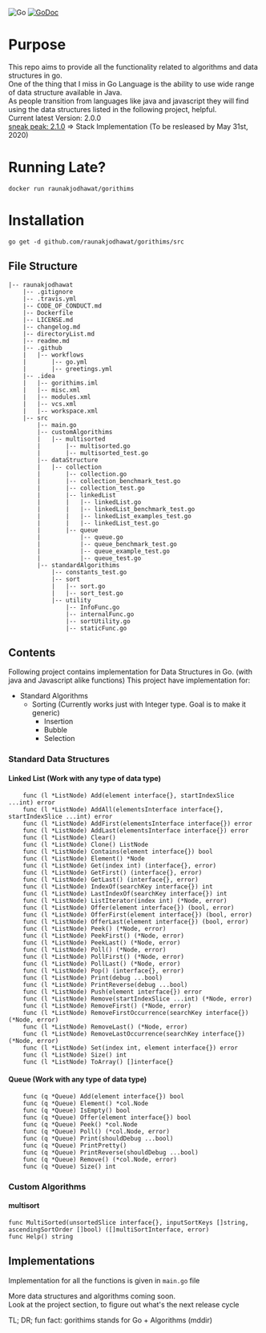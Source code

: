 ![Go](https://travis-ci.org/raunakjodhawat/gorithims.svg?branch=master)
[![GoDoc](https://godoc.org/github.com/raunakjodhawat/multisort?status.svg)](https://pkg.go.dev/mod/github.com/raunakjodhawat/gorithims?tab=overview)

# Purpose
This repo aims to provide all the functionality related to algorithms and data structures in go.   
One of the thing that I miss in Go Language is the ability to use wide range of data structure available in Java.  
As people transition from languages like java and javascript they will find using the data structures listed in the following project, helpful.  
Current latest Version: 2.0.0  
[sneak peak: 2.1.0](https://github.com/raunakjodhawat/gorithims/pull/5) => Stack Implementation (To be resleased by May 31st, 2020)

# Running Late?
```clickhouse
docker run raunakjodhawat/gorithims
```
# Installation
```
go get -d github.com/raunakjodhawat/gorithims/src
```

## File Structure
```
|-- raunakjodhawat
    |-- .gitignore
    |-- .travis.yml
    |-- CODE_OF_CONDUCT.md
    |-- Dockerfile
    |-- LICENSE.md
    |-- changelog.md
    |-- directoryList.md
    |-- readme.md
    |-- .github
    |   |-- workflows
    |       |-- go.yml
    |       |-- greetings.yml
    |-- .idea
    |   |-- gorithims.iml
    |   |-- misc.xml
    |   |-- modules.xml
    |   |-- vcs.xml
    |   |-- workspace.xml
    |-- src
        |-- main.go
        |-- customAlgorithims
        |   |-- multisorted
        |       |-- multisorted.go
        |       |-- multisorted_test.go
        |-- dataStructure
        |   |-- collection
        |       |-- collection.go
        |       |-- collection_benchmark_test.go
        |       |-- collection_test.go
        |       |-- linkedList
        |       |   |-- linkedList.go
        |       |   |-- linkedList_benchmark_test.go
        |       |   |-- linkedList_examples_test.go
        |       |   |-- linkedList_test.go
        |       |-- queue
        |           |-- queue.go
        |           |-- queue_benchmark_test.go
        |           |-- queue_example_test.go
        |           |-- queue_test.go
        |-- standardAlgorithims
            |-- constants_test.go
            |-- sort
            |   |-- sort.go
            |   |-- sort_test.go
            |-- utility
                |-- InfoFunc.go
                |-- internalFunc.go
                |-- sortUtility.go
                |-- staticFunc.go
```

## Contents
Following project contains implementation for Data Structures in Go. (with java and Javascript alike functions)
This project have implementation for:
- Standard Algorithms
    - Sorting (Currently works just with Integer type. Goal is to make it generic)
        - Insertion
        - Bubble
        - Selection
### Standard Data Structures
#### Linked List (Work with any type of data type)
```clickhouse
    func (l *ListNode) Add(element interface{}, startIndexSlice ...int) error
    func (l *ListNode) AddAll(elementsInterface interface{}, startIndexSlice ...int) error
    func (l *ListNode) AddFirst(elementsInterface interface{}) error
    func (l *ListNode) AddLast(elementsInterface interface{}) error
    func (l *ListNode) Clear()
    func (l *ListNode) Clone() ListNode
    func (l *ListNode) Contains(element interface{}) bool
    func (l *ListNode) Element() *Node
    func (l *ListNode) Get(index int) (interface{}, error)
    func (l *ListNode) GetFirst() (interface{}, error)
    func (l *ListNode) GetLast() (interface{}, error)
    func (l *ListNode) IndexOf(searchKey interface{}) int
    func (l *ListNode) LastIndexOf(searchKey interface{}) int
    func (l *ListNode) ListIterator(index int) (*Node, error)
    func (l *ListNode) Offer(element interface{}) (bool, error)
    func (l *ListNode) OfferFirst(element interface{}) (bool, error)
    func (l *ListNode) OfferLast(element interface{}) (bool, error)
    func (l *ListNode) Peek() (*Node, error)
    func (l *ListNode) PeekFirst() (*Node, error)
    func (l *ListNode) PeekLast() (*Node, error)
    func (l *ListNode) Poll() (*Node, error)
    func (l *ListNode) PollFirst() (*Node, error)
    func (l *ListNode) PollLast() (*Node, error)
    func (l *ListNode) Pop() (interface{}, error)
    func (l *ListNode) Print(debug ...bool)
    func (l *ListNode) PrintReverse(debug ...bool)
    func (l *ListNode) Push(element interface{}) error
    func (l *ListNode) Remove(startIndexSlice ...int) (*Node, error)
    func (l *ListNode) RemoveFirst() (*Node, error)
    func (l *ListNode) RemoveFirstOccurrence(searchKey interface{}) (*Node, error)
    func (l *ListNode) RemoveLast() (*Node, error)
    func (l *ListNode) RemoveLastOccurrence(searchKey interface{}) (*Node, error)
    func (l *ListNode) Set(index int, element interface{}) error
    func (l *ListNode) Size() int
    func (l *ListNode) ToArray() []interface{}
```
#### Queue (Work with any type of data type)
```clickhouse
    func (q *Queue) Add(element interface{}) bool
    func (q *Queue) Element() *col.Node
    func (q *Queue) IsEmpty() bool
    func (q *Queue) Offer(element interface{}) bool
    func (q *Queue) Peek() *col.Node
    func (q *Queue) Poll() (*col.Node, error)
    func (q *Queue) Print(shouldDebug ...bool)
    func (q *Queue) PrintPretty()
    func (q *Queue) PrintReverse(shouldDebug ...bool)
    func (q *Queue) Remove() (*col.Node, error)
    func (q *Queue) Size() int
```

### Custom Algorithms
#### multisort  
```cassandraql
func MultiSorted(unsortedSlice interface{}, inputSortKeys []string, ascendingSortOrder []bool) ([]multiSortInterface, error)
func Help() string
```
## Implementations
Implementation for all the functions is given in `main.go` file
 
More data structures and algorithms coming soon.  
Look at the project section, to figure out what's the next release cycle

TL; DR; fun fact: gorithims stands for Go + Algorithms  (mddir)
